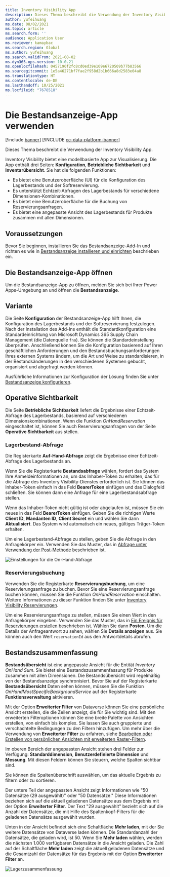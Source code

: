 ```yaml
---
title: Inventory Visibility App
description: Dieses Thema beschreibt die Verwendung der Inventory Visibility App.
author: yufeihuang
ms.date: 08/02/2021
ms.topic: article
ms.search.form: ''
audience: Application User
ms.reviewer: kamaybac
ms.search.region: Global
ms.author: yufeihuang
ms.search.validFrom: 2021-08-02
ms.dyn365.ops.version: 10.0.21
ms.openlocfilehash: 0457190f2fc8cd0ed39e109e6720509b77b83566
ms.sourcegitcommit: 1e5a46271bf7fae2f958d2b1b666a8d2583e04a8
ms.translationtype: HT
ms.contentlocale: de-DE
ms.lasthandoff: 10/25/2021
ms.locfileid: "7678518"
---
```

# <a name="use-the-inventory-visibility-app"></a>Die Bestandsanzeige-App verwenden

[!include [banner](../includes/banner.md)]
[!INCLUDE [cc-data-platform-banner](../../includes/cc-data-platform-banner.md)]

Dieses Thema beschreibt die Verwendung der Inventory Visibility App.

Inventory Visibility bietet eine modellbasierte App zur Visualisierung. Die App enthält drei Seiten: **Konfiguration**, **Betriebliche Sichtbarkeit** und **Inventarübersicht**. Sie hat die folgenden Funktionen:

- Es bietet eine Benutzeroberfläche (UI) für die Konfiguration des Lagerbestands und der Softreservierung.
- Es unterstützt Echtzeit-Abfragen des Lagerbestands für verschiedene Dimensionen-Kombinationen.
- Es bietet eine Benutzeroberfläche für die Buchung von Reservierungsanfragen.
- Es bietet eine angepasste Ansicht des Lagerbestands für Produkte zusammen mit allen Dimensionen.

## <a name="prerequisites"></a>Voraussetzungen

Bevor Sie beginnen, installieren Sie das Bestandsanzeige-Add-In und richten es wie in [Bestandsanzeige installieren und einrichten](inventory-visibility-setup.md) beschrieben ein.

## <a name="open-the-inventory-visibility-app"></a>Die Bestandsanzeige-App öffnen

Um die Bestandsanzeige-App zu öffnen, melden Sie sich bei Ihrer Power Apps-Umgebung an und öffnen die **Bestandsanzeige**.

## <a name="configuration"></a><a name="configuration"></a>Variante

Die Seite **Konfiguration** der Bestandsanzeige-App hilft Ihnen, die Konfiguration des Lagerbestands und der Softreservierung festzulegen. Nach der Installation des Add-Ins enthält die Standardkonfiguration eine Standardeinrichtung von Microsoft Dynamics 365 Supply Chain Management (die Datenquelle `fno`). Sie können die Standardeinstellung überprüfen. Anschließend können Sie die Konfiguration basierend auf Ihren geschäftlichen Anforderungen und den Bestandsbuchungsanforderungen Ihres externen Systems ändern, um die Art und Weise zu standardisieren, in der Bestandsänderungen in den verschiedenen Systemen gebucht, organisiert und abgefragt werden können.

Ausführliche Informationen zur Konfiguration der Lösung finden Sie unter [Bestandsanzeige konfigurieren](inventory-visibility-configuration.md).

## <a name="operational-visibility"></a>Operative Sichtbarkeit

Die Seite **Betriebliche Sichtbarkeit** liefert die Ergebnisse einer Echtzeit-Abfrage des Lagerbestands, basierend auf verschiedenen Dimensionskombinationen. Wenn die Funktion *OnHandReservation* eingeschaltet ist, können Sie auch Reservierungsanfragen von der Seite **Operative Sichtbarkeit** aus stellen.

### <a name="on-hand-query"></a>Lagerbestand-Abfrage

Die Registerkarte **Auf-Hand-Abfrage** zeigt die Ergebnisse einer Echtzeit-Abfrage des Lagerbestands an.

Wenn Sie die Registerkarte **Bestandsabfrage** wählen, fordert das System Ihre Anmeldeinformationen an, um das Inhaber-Token zu erhalten, das für die Abfrage des Inventory Visibility-Dienstes erforderlich ist. Sie können das Inhaber-Token einfach in das Feld **BearerToken** einfügen und das Dialogfeld schließen. Sie können dann eine Anfrage für eine Lagerbestandsabfrage stellen.

Wenn das Inhaber-Token nicht gültig ist oder abgelaufen ist, müssen Sie ein neues in das Feld **BearerToken** einfügen. Geben Sie die richtigen Werte **Client ID**, **Mandanten ID**, **Client Secret** ein und wählen Sie dann **Aktualisiert**. Das System wird automatisch ein neues, gültiges Träger-Token erhalten.

Um eine Lagerbestand-Abfrage zu stellen, geben Sie die Abfrage in den Anfragekörper ein. Verwenden Sie das Muster, das in [Abfrage unter Verwendung der Post-Methode](inventory-visibility-api.md#query-with-post-method) beschrieben ist.

![Einstellungen für die On-Hand-Abfrage](media/inventory-visibility-query-settings.png "Einstellungen für die On-Hand-Abfrage")

### <a name="reservation-posting"></a>Reservierungsbuchung

Verwenden Sie die Registerkarte **Reservierungsbuchung**, um eine Reservierungsanfrage zu buchen. Bevor Sie eine Reservierungsanfrage buchen können, müssen Sie die Funktion *OnHandReservation* einschalten. Weitere Informationen zu dieser Funktion finden Sie unter [Inventory Visibility Reservierungen](inventory-visibility-reservations.md).

Um eine Reservierungsanfrage zu stellen, müssen Sie einen Wert in den Anfragekörper eingeben. Verwenden Sie das Muster, das in [Ein Ereignis für Reservierungen erstellen](inventory-visibility-api.md#create-one-reservation-event) beschrieben ist. Wählen Sie dann **Posten**. Um die Details der Anfrageantwort zu sehen, wählen Sie **Details anzeigen** aus. Sie können auch den Wert `reservationId` aus den Antwortdetails abrufen.

## <a name="inventory-summary"></a><a name="inventory-summary"></a>Bestandszusammenfassung

**Bestandsübersicht** ist eine angepasste Ansicht für die Entität *Inventory OnHand Sum*. Sie bietet eine Bestandszusammenfassung für Produkte zusammen mit allen Dimensionen. Die Bestandsübersicht wird regelmäßig von der Bestandsanzeige synchronisiert. Bevor Sie auf der Registerkarte **Bestandsübersicht** Daten sehen können, müssen Sie die Funktion *OnHandMostSpecificBackgroundService* auf der Registerkarte **Funktionsverwaltung** aktivieren.

Mit der Option **Erweiterter Filter** von Dataverse können Sie eine persönliche Ansicht erstellen, die die Zeilen anzeigt, die für Sie wichtig sind. Mit den erweiterten Filteroptionen können Sie eine breite Palette von Ansichten erstellen, von einfach bis komplex. Sie lassen Sie auch gruppierte und verschachtelte Bedingungen zu den Filtern hinzufügen. Um mehr über die Verwendung von **Erweiterter Filter** zu erfahren, siehe [Bearbeiten oder Erstellen von persönlichen Ansichten mit erweiterten Raster-Filtern](/powerapps/user/grid-filters-advanced).

Im oberen Bereich der angepassten Ansicht stehen drei Felder zur Verfügung: **Standarddimension**, **Benutzerdefinierte Dimension** und **Messung**. Mit diesen Feldern können Sie steuern, welche Spalten sichtbar sind.

Sie können die Spaltenüberschrift auswählen, um das aktuelle Ergebnis zu filtern oder zu sortieren.

Der untere Teil der angepassten Ansicht zeigt Informationen wie "50 Datensätze (29 ausgewählt)" oder "50 Datensätze." Diese Informationen beziehen sich auf die aktuell geladenen Datensätze aus dem Ergebnis mit der Option **Erweiterter Filter**. Der Text "29 ausgewählt" bezieht sich auf die Anzahl der Datensätze, die mit Hilfe des Spaltenkopf-Filters für die geladenen Datensätze ausgewählt wurden.

Unten in der Ansicht befindet sich eine Schaltfläche **Mehr laden**, mit der Sie weitere Datensätze von Dataverse laden können. Die Standardanzahl der Datensätze, die geladen wird, ist 50. Wenn Sie **Mehr laden** wählen, werden die nächsten 1.000 verfügbaren Datensätze in die Ansicht geladen. Die Zahl auf der Schaltfläche **Mehr laden** zeigt die aktuell geladenen Datensätze und die Gesamtzahl der Datensätze für das Ergebnis mit der Option **Erweiterter Filter** an.

![Lagerzusammenfassung](media/inventory-visibility-onhand-list.png "Lagerzusammenfassung")
